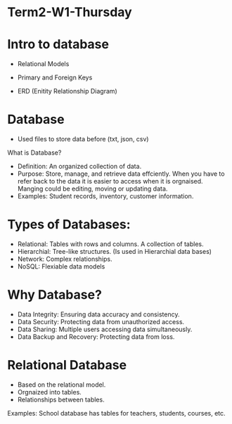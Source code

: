 # Term2-W1-Thursday

# Intro to database

- Relational Models

- Primary and Foreign Keys

- ERD (Enitity Relationship Diagram)

# Database

- Used files to store data before (txt, json, csv)

What is Database?

- Definition: An organized collection of data.
- Purpose: Store, manage, and retrieve data effciently. When you have to refer back to the data it is easier to access when it is orgnaised. Manging could be editing, moving or updating data.
- Examples: Student records, inventory, customer information.

# Types of Databases:
- Relational: Tables with rows and columns. A collection of tables.
- Hierarchial: Tree-like structures. (Is used in Hierarchial data bases)
- Network: Complex relationships.
- NoSQL: Flexiable data models

# Why Database?

- Data Integrity: Ensuring data accuracy and consistency.
- Data Security: Protecting data from unauthorized access.
- Data Sharing: Multiple users accessing data simultaneously.
- Data Backup and Recovery: Protecting data from loss.

# Relational Database

- Based on the relational model. 
- Orgnaized into tables.
- Relationships between tables.

Examples: School database has tables for teachers, students, courses, etc.